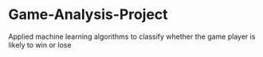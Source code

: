 # Game-Analysis-Project
Applied machine learning algorithms to classify whether the game player is likely to win or lose
